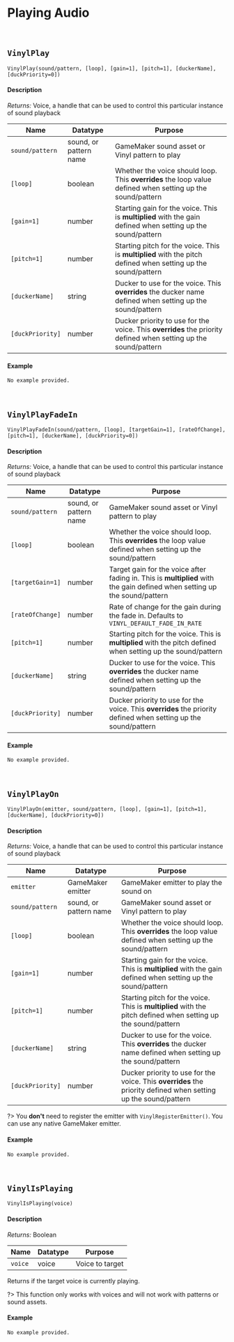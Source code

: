 # Playing Audio

&nbsp;

## `VinylPlay`

`VinylPlay(sound/pattern, [loop], [gain=1], [pitch=1], [duckerName], [duckPriority=0])`

<!-- tabs:start -->

#### **Description**

*Returns:* Voice, a handle that can be used to control this particular instance of sound playback

|Name            |Datatype              |Purpose                                                                                                        |
|----------------|----------------------|---------------------------------------------------------------------------------------------------------------|
|`sound/pattern` |sound, or pattern name|GameMaker sound asset or Vinyl pattern to play                                                                 |
|`[loop]`        |boolean               |Whether the voice should loop. This **overrides** the loop value defined when setting up the sound/pattern     |
|`[gain=1]`      |number                |Starting gain for the voice. This is **multiplied** with the gain defined when setting up the sound/pattern    |
|`[pitch=1]`     |number                |Starting pitch for the voice. This is **multiplied** with the pitch defined when setting up the sound/pattern  |
|`[duckerName]`  |string                |Ducker to use for the voice. This **overrides** the ducker name defined when setting up the sound/pattern      |
|`[duckPriority]`|number                |Ducker priority to use for the voice. This **overrides** the priority defined when setting up the sound/pattern|

#### **Example**

```gml
No example provided.
```

<!-- tabs:end -->

&nbsp;

## `VinylPlayFadeIn`

`VinylPlayFadeIn(sound/pattern, [loop], [targetGain=1], [rateOfChange], [pitch=1], [duckerName], [duckPriority=0])`

<!-- tabs:start -->

#### **Description**

*Returns:* Voice, a handle that can be used to control this particular instance of sound playback

|Name            |Datatype              |Purpose                                                                                                                  |
|----------------|----------------------|-------------------------------------------------------------------------------------------------------------------------|
|`sound/pattern` |sound, or pattern name|GameMaker sound asset or Vinyl pattern to play                                                                           |
|`[loop]`        |boolean               |Whether the voice should loop. This **overrides** the loop value defined when setting up the sound/pattern               |
|`[targetGain=1]`|number                |Target gain for the voice after fading in. This is **multiplied** with the gain defined when setting up the sound/pattern|
|`[rateOfChange]`|number                |Rate of change for the gain during the fade in. Defaults to `VINYL_DEFAULT_FADE_IN_RATE`                                 |
|`[pitch=1]`     |number                |Starting pitch for the voice. This is **multiplied** with the pitch defined when setting up the sound/pattern            |
|`[duckerName]`  |string                |Ducker to use for the voice. This **overrides** the ducker name defined when setting up the sound/pattern                |
|`[duckPriority]`|number                |Ducker priority to use for the voice. This **overrides** the priority defined when setting up the sound/pattern          |

#### **Example**

```gml
No example provided.
```

<!-- tabs:end -->

&nbsp;

## `VinylPlayOn`

`VinylPlayOn(emitter, sound/pattern, [loop], [gain=1], [pitch=1], [duckerName], [duckPriority=0])`

<!-- tabs:start -->

#### **Description**

*Returns:* Voice, a handle that can be used to control this particular instance of sound playback

|Name            |Datatype              |Purpose                                                                                                        |
|----------------|----------------------|---------------------------------------------------------------------------------------------------------------|
|`emitter`       |GameMaker emitter     |GameMaker emitter to play the sound on                                                                         |
|`sound/pattern` |sound, or pattern name|GameMaker sound asset or Vinyl pattern to play                                                                 |
|`[loop]`        |boolean               |Whether the voice should loop. This **overrides** the loop value defined when setting up the sound/pattern     |
|`[gain=1]`      |number                |Starting gain for the voice. This is **multiplied** with the gain defined when setting up the sound/pattern    |
|`[pitch=1]`     |number                |Starting pitch for the voice. This is **multiplied** with the pitch defined when setting up the sound/pattern  |
|`[duckerName]`  |string                |Ducker to use for the voice. This **overrides** the ducker name defined when setting up the sound/pattern      |
|`[duckPriority]`|number                |Ducker priority to use for the voice. This **overrides** the priority defined when setting up the sound/pattern|

?> You **don't** need to register the emitter with `VinylRegisterEmitter()`. You can use any native GameMaker emitter.

#### **Example**

```gml
No example provided.
```

<!-- tabs:end -->

&nbsp;

## `VinylIsPlaying`

`VinylIsPlaying(voice)`

<!-- tabs:start -->

#### **Description**

*Returns:* Boolean

|Name   |Datatype|Purpose                     |
|-------|--------|----------------------------|
|`voice`|voice   |Voice to target             |

Returns if the target voice is currently playing.

?> This function only works with voices and will not work with patterns or sound assets.

#### **Example**

```gml
No example provided.
```

<!-- tabs:end -->